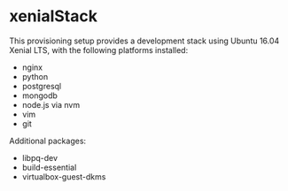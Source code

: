 # xenialStack

This provisioning setup provides a development stack using Ubuntu 16.04 Xenial LTS, with the following platforms installed:

  * nginx
  * python
  * postgresql
  * mongodb
  * node.js via nvm
  * vim 
  * git 

Additional packages:
  * libpq-dev 
  * build-essential 
  * virtualbox-guest-dkms
